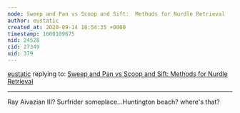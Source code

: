 ```yaml
---
node: Sweep and Pan vs Scoop and Sift:  Methods for Nurdle Retrieval
author: eustatic
created_at: 2020-09-14 18:54:35 +0000
timestamp: 1600109675
nid: 24528
cid: 27349
uid: 379
---
```




[eustatic](../profile/eustatic) replying to: [Sweep and Pan vs Scoop and Sift:  Methods for Nurdle Retrieval](../notes/eustatic/09-05-2020/sweep-and-pan-vs-scoop-and-sift-methods-for-nurdle-retrieval)

----
Ray Aivazian III?  Surfrider someplace...Huntington beach?  where's that?

